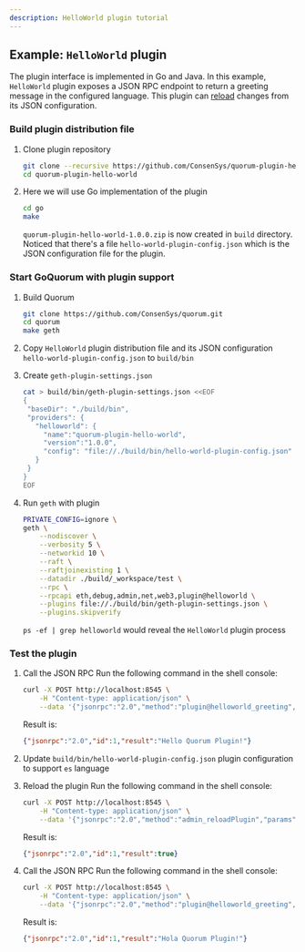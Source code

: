 ```yaml
---
description: HelloWorld plugin tutorial
---
```


## Example: `HelloWorld` plugin

The plugin interface is implemented in Go and Java.
In this example, `HelloWorld` plugin exposes a JSON RPC endpoint to return a greeting message in the configured language.
This plugin can [reload](../../Concepts/Plugins/PluginsArchitecture.md#plugin-reloading) changes from its JSON configuration.

### Build plugin distribution file

1. Clone plugin repository

    ```bash
    git clone --recursive https://github.com/ConsenSys/quorum-plugin-hello-world.git
    cd quorum-plugin-hello-world
    ```

1. Here we will use Go implementation of the plugin

    ```bash
    cd go
    make
    ```

   `quorum-plugin-hello-world-1.0.0.zip` is now created in `build` directory.
   Noticed that there's a file `hello-world-plugin-config.json` which is the JSON configuration file for the plugin.

### Start GoQuorum with plugin support

1. Build Quorum

    ```bash
    git clone https://github.com/ConsenSys/quorum.git
    cd quorum
    make geth
    ```

1. Copy `HelloWorld` plugin distribution file and its JSON configuration `hello-world-plugin-config.json` to `build/bin`

1. Create `geth-plugin-settings.json`

    ```bash
    cat > build/bin/geth-plugin-settings.json <<EOF
    {
     "baseDir": "./build/bin",
     "providers": {
       "helloworld": {
         "name":"quorum-plugin-hello-world",
         "version":"1.0.0",
         "config": "file://./build/bin/hello-world-plugin-config.json"
       }
     }
    }
    EOF
    ```

1. Run `geth` with plugin

    ```bash
    PRIVATE_CONFIG=ignore \
    geth \
        --nodiscover \
        --verbosity 5 \
        --networkid 10 \
        --raft \
        --raftjoinexisting 1 \
        --datadir ./build/_workspace/test \
        --rpc \
        --rpcapi eth,debug,admin,net,web3,plugin@helloworld \
        --plugins file://./build/bin/geth-plugin-settings.json \
        --plugins.skipverify
    ```

   `ps -ef | grep helloworld` would reveal the `HelloWorld` plugin process

### Test the plugin

1. Call the JSON RPC
   Run the following command in the shell console:

    ```bash
    curl -X POST http://localhost:8545 \
        -H "Content-type: application/json" \
        --data '{"jsonrpc":"2.0","method":"plugin@helloworld_greeting","params":["Quorum Plugin"],"id":1}'
    ```

   Result is:

    ```json
    {"jsonrpc":"2.0","id":1,"result":"Hello Quorum Plugin!"}
    ```

1. Update `build/bin/hello-world-plugin-config.json` plugin configuration to support `es` language

1. Reload the plugin
   Run the following command in the shell console:

    ```bash
    curl -X POST http://localhost:8545 \
        -H "Content-type: application/json" \
        --data '{"jsonrpc":"2.0","method":"admin_reloadPlugin","params":["helloworld"],"id":1}'
    ```

   Result is:

    ```json
    {"jsonrpc":"2.0","id":1,"result":true}
    ```

1. Call the JSON RPC
   Run the following command in the shell console:

    ```bash
    curl -X POST http://localhost:8545 \
        -H "Content-type: application/json" \
        --data '{"jsonrpc":"2.0","method":"plugin@helloworld_greeting","params":["Quorum Plugin"],"id":1}'
    ```

   Result is:

    ```json
    {"jsonrpc":"2.0","id":1,"result":"Hola Quorum Plugin!"}
    ```
